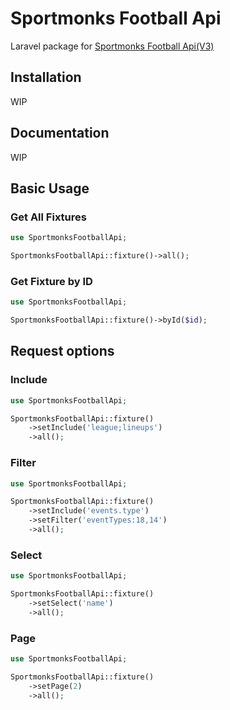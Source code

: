# Sportmonks Football Api

Laravel package for [Sportmonks Football Api(V3)](https://www.sportmonks.com/football-api-3-0-docs/)

## Installation

WIP

## Documentation

WIP

## Basic Usage

### Get All Fixtures
```php
use SportmonksFootballApi;

SportmonksFootballApi::fixture()->all();
```

### Get Fixture by ID
```php
use SportmonksFootballApi;

SportmonksFootballApi::fixture()->byId($id);
```

## Request options

### Include
```php
use SportmonksFootballApi;

SportmonksFootballApi::fixture()
	->setInclude('league;lineups')
	->all();
```

### Filter
```php
use SportmonksFootballApi;

SportmonksFootballApi::fixture()
	->setInclude('events.type')
	->setFilter('eventTypes:18,14')
	->all();
```

### Select
```php
use SportmonksFootballApi;

SportmonksFootballApi::fixture()
	->setSelect('name')
	->all();
```

### Page
```php
use SportmonksFootballApi;

SportmonksFootballApi::fixture()
	->setPage(2)
	->all();
```